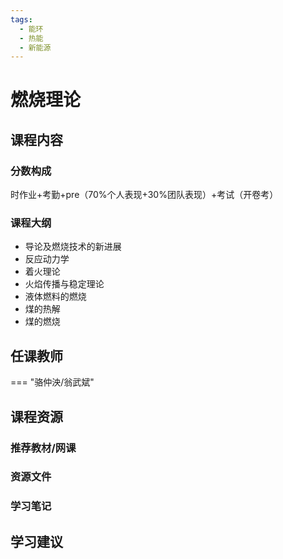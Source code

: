 ```yaml
---
tags:
  - 能环
  - 热能
  - 新能源
---
```


# 燃烧理论

## 课程内容

### 分数构成

时作业+考勤+pre（70%个人表现+30%团队表现）+考试（开卷考）

### 课程大纲

- 导论及燃烧技术的新进展
- 反应动力学
- 着火理论
- 火焰传播与稳定理论
- 液体燃料的燃烧
- 煤的热解
- 煤的燃烧

## 任课教师

=== "骆仲泱/翁武斌"

## 课程资源

### 推荐教材/网课

### 资源文件

### 学习笔记

## 学习建议








